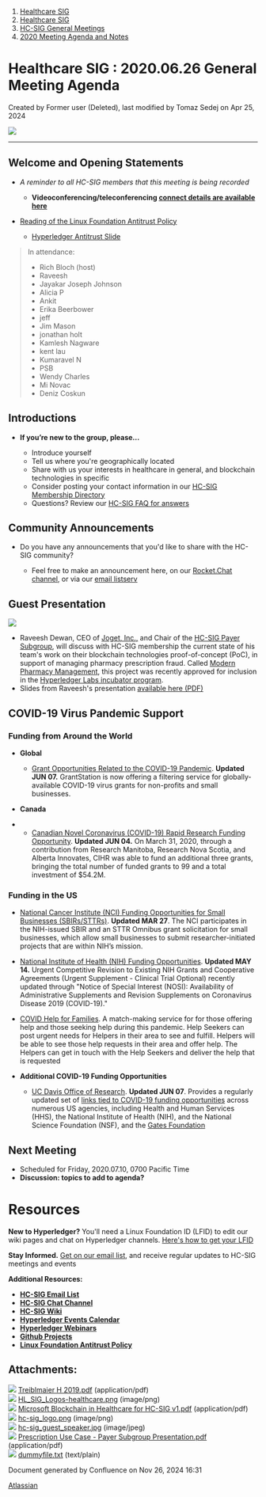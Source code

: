 1. [Healthcare SIG](index.html)
2. [Healthcare SIG](Healthcare-SIG_20545573.html)
3. [HC-SIG General Meetings](HC-SIG-General-Meetings_20545763.html)
4. [2020 Meeting Agenda and Notes](2020-Meeting-Agenda-and-Notes_20555076.html)

# Healthcare SIG : 2020.06.26 General Meeting Agenda

Created by Former user (Deleted), last modified by Tomaz Sedej on Apr 25, 2024

![](attachments/20553884/20563285.png?width=550)

* * *

## **Welcome and Opening Statements**

- *A reminder to all HC-SIG members that this meeting is being recorded*
  
  - **Videoconferencing/teleconferencing [connect details are available here](https://lf-hyperledger.atlassian.net/wiki/display/HCSIG/HC-SIG+General+Meetings)**
- [Reading of the Linux Foundation Antitrust Policy](https://www.linuxfoundation.org/antitrust-policy "https://www.linuxfoundation.org/antitrust-policy")
  
  - [Hyperledger Antitrust Slide](https://tinyurl.com/HL-antitrust-slide "https://tinyurl.com/HL-antitrust-slide")

> In attendance:
> 
> - Rich Bloch (host)
> - Raveesh
> - Jayakar Joseph Johnson
> - Alicia P
> - Ankit
> - Erika Beerbower
> - jeff
> - Jim Mason
> - jonathan holt
> - Kamlesh Nagware
> - kent lau
> - Kumaravel N
> - PSB
> - Wendy Charles
> - Mi Novac
> - Deniz Coskun

## **Introductions**

- **If you’re new to the group, please…**
  
  - Introduce yourself
  - Tell us where you're geographically located
  - Share with us your interests in healthcare in general, and blockchain technologies in specific
  - Consider posting your contact information in our [HC-SIG Membership Directory](https://lf-hyperledger.atlassian.net/wiki/display/HCSIG/Membership+Directory)
  - Questions? Review our [HC-SIG FAQ for answers](https://lf-hyperledger.atlassian.net/wiki/display/HCSIG/HC-SIG+FAQ)

## **Community Announcements**

- Do you have any announcements that you'd like to share with the HC-SIG community?
  
  - Feel free to make an announcement here, on our [Rocket.Chat channel](https://chat.hyperledger.org/channel/healthcare-sig), or via our [email listserv](https://lists.hyperledger.org/g/healthcare-sig)

## **Guest Presentation**

![](attachments/20553884/20563370.jpg?height=400)

- Raveesh Dewan, CEO of [Joget, Inc.,](https://www.joget.com/) and Chair of the [HC-SIG Payer Subgroup](https://lf-hyperledger.atlassian.net/wiki/display/HCSIG/HC-SIG+-+Payer+Subgroup), will discuss with HC-SIG membership the current state of his team's work on their blockchain technologies proof-of-concept (PoC), in support of managing pharmacy prescription fraud. Called [Modern Pharmacy Management](https://github.com/hyperledger-labs/hyperledger-labs.github.io/blob/master/labs/modern-pharmacy-management.md), this project was recently approved for inclusion in the [Hyperledger Labs incubator program](https://lf-hyperledger.atlassian.net/wiki/display/labs/Hyperledger+Labs+Home).
- Slides from Raveesh's presentation [available here (PDF)](attachments/20553884/20563374.pdf)

## **COVID-19 Virus Pandemic Support**

### Funding from Around the World

- **Global**
  
  - [Grant Opportunities Related to the COVID-19 Pandemic](https://grantstation.com/covid-19-related-funding). **Updated JUN 07.** GrantStation is now offering a filtering service for globally-available COVID-19 virus grants for non-profits and small businesses.
- **Canada**
- - [Canadian Novel Coronavirus (COVID-19) Rapid Research Funding Opportunity](https://cihr-irsc.gc.ca/e/51917.html). **Updated JUN 04.** On March 31, 2020, through a contribution from Research Manitoba, Research Nova Scotia, and Alberta Innovates, CIHR was able to fund an additional three grants, bringing the total number of funded grants to 99 and a total investment of $54.2M.

### Funding in the US

- [National Cancer Institute (NCI) Funding Opportunities for Small Businesses (SBIRs/STTRs)](https://sbir.cancer.gov/funding). **Updated MAR 27**. The NCI participates in the NIH-issued SBIR and an STTR Omnibus grant solicitation for small businesses, which allow small businesses to submit researcher-initiated projects that are within NIH’s mission. 
  
- [National Institute of Health (NIH) Funding Opportunities](https://www.nih.gov/health-information/coronavirus). **Updated MAY 14.** Urgent Competitive Revision to Existing NIH Grants and Cooperative Agreements (Urgent Supplement - Clinical Trial Optional) recently updated through "Notice of Special Interest (NOSI): Availability of Administrative Supplements and Revision Supplements on Coronavirus Disease 2019 (COVID-19)."
  
- [COVID Help for Families](https://covidhelpforfamilies.org/). A match-making service for for those offering help and those seeking help during this pandemic. Help Seekers can post urgent needs for Helpers in their area to see and fulfill. Helpers will be able to see those help requests in their area and offer help. The Helpers can get in touch with the Help Seekers and deliver the help that is requested
  
- **Additional COVID-19 Funding Opportunities**
  
  - [UC Davis Office of Research](https://research.ucdavis.edu/). **Updated JUN 07**. Provides a regularly updated set of [links tied to COVID-19 funding opportunities](https://research.ucdavis.edu/proposals-grants-contracts/funding-opportunities/) across numerous US agencies, including Health and Human Services (HHS), the National Institute of Health (NIH), and the National Science Foundation (NSF), and the [Gates Foundation](https://www.gatesfoundation.org/Media-Center/Press-Releases/2020/03/COVID-19-Therapeutics-Accelerator)

## **Next Meeting**

- Scheduled for Friday, 2020.07.10, 0700 Pacific Time
- **Discussion: topics to add to agenda?**

# **Resources**

**New to Hyperledger?** You'll need a Linux Foundation ID (LFID) to edit our wiki pages and chat on Hyperledger channels. [Here's how to get your LFID](https://www.youtube.com/watch?v=EEc4JRyaAoA)

**Stay Informed.** [Get on our email list](https://lists.hyperledger.org/g/healthcare-sig), and receive regular updates to HC-SIG meetings and events

**Additional Resources:**

- [**HC-SIG Email List**](https://lists.hyperledger.org/g/healthcare-sig)
- [**HC-SIG Chat Channel**](https://chat.hyperledger.org/channel/healthcare-sig)
- [**HC-SIG Wiki**](https://lf-hyperledger.atlassian.net/wiki/display/HCSIG/)
- [**Hyperledger Events Calendar**](https://lf-hyperledger.atlassian.net/wiki/display/HYP/Calendar+of+Public+Meetings)
- **[H](https://www.hyperledger.org/learn/webinars)[yperledger Webinars](https://www.hyperledger.org/learn/webinars)**
- [**Github Projects**](https://github.com/hyperledger)
- [**Linux Foundation Antitrust Policy**](https://www.linuxfoundation.org/antitrust-policy)

## Attachments:

![](images/icons/bullet_blue.gif) [Treiblmaier H 2019.pdf](attachments/20553884/20563283.pdf) (application/pdf)  
![](images/icons/bullet_blue.gif) [HL\_SIG\_Logos-healthcare.png](attachments/20553884/20563285.png) (image/png)  
![](images/icons/bullet_blue.gif) [Microsoft Blockchain in Healthcare for HC-SIG v1.pdf](attachments/20553884/20563284.pdf) (application/pdf)  
![](images/icons/bullet_blue.gif) [hc-sig\_logo.png](attachments/20553884/20563286.png) (image/png)  
![](images/icons/bullet_blue.gif) [hc-sig\_guest\_speaker.jpg](attachments/20553884/20563370.jpg) (image/jpeg)  
![](images/icons/bullet_blue.gif) [Prescription Use Case - Payer Subgroup Presentation.pdf](attachments/20553884/20563374.pdf) (application/pdf)  
![](images/icons/bullet_blue.gif) [dummyfile.txt](attachments/20553884/20563287.txt) (text/plain)

Document generated by Confluence on Nov 26, 2024 16:31

[Atlassian](http://www.atlassian.com/)
